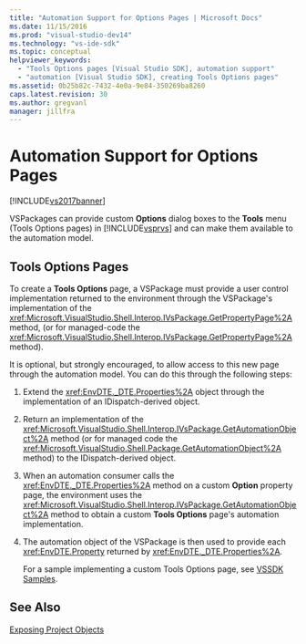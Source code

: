 ```yaml
---
title: "Automation Support for Options Pages | Microsoft Docs"
ms.date: 11/15/2016
ms.prod: "visual-studio-dev14"
ms.technology: "vs-ide-sdk"
ms.topic: conceptual
helpviewer_keywords: 
  - "Tools Options pages [Visual Studio SDK], automation support"
  - "automation [Visual Studio SDK], creating Tools Options pages"
ms.assetid: 0b25b82c-7432-4e0a-9e84-350269ba8260
caps.latest.revision: 30
ms.author: gregvanl
manager: jillfra
---
```

# Automation Support for Options Pages
[!INCLUDE[vs2017banner](../../includes/vs2017banner.md)]

VSPackages can provide custom **Options** dialog boxes to the **Tools** menu (Tools Options pages) in [!INCLUDE[vsprvs](../../includes/vsprvs-md.md)] and can make them available to the automation model.  
  
## Tools Options Pages  
 To create a **Tools Options** page, a VSPackage must provide a user control implementation returned to the environment through the VSPackage's implementation of the <xref:Microsoft.VisualStudio.Shell.Interop.IVsPackage.GetPropertyPage%2A> method, (or for managed-code the <xref:Microsoft.VisualStudio.Shell.Interop.IVsPackage.GetPropertyPage%2A> method).  
  
 It is optional, but strongly encouraged, to allow access to this new page through the automation model. You can do this through the following steps:  
  
1. Extend the <xref:EnvDTE._DTE.Properties%2A> object through the implementation of an IDispatch-derived object.  
  
2. Return an implementation of the <xref:Microsoft.VisualStudio.Shell.Interop.IVsPackage.GetAutomationObject%2A> method (or for managed code the <xref:Microsoft.VisualStudio.Shell.Package.GetAutomationObject%2A> method) to the IDispatch-derived object.  
  
3. When an automation consumer calls the <xref:EnvDTE._DTE.Properties%2A> method on a custom **Option** property page, the environment uses the <xref:Microsoft.VisualStudio.Shell.Interop.IVsPackage.GetAutomationObject%2A> method to obtain a custom **Tools Options** page's automation implementation.  
  
4. The automation object of the VSPackage is then used to provide each <xref:EnvDTE.Property> returned by <xref:EnvDTE._DTE.Properties%2A>.  
  
   For a sample implementing a custom Tools Options page, see [VSSDK Samples](../../misc/vssdk-samples.md).  
  
## See Also  
 [Exposing Project Objects](../../extensibility/internals/exposing-project-objects.md)
